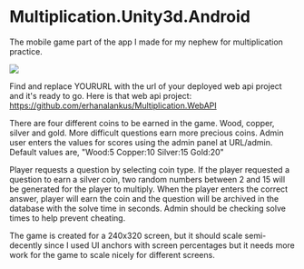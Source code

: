 # Multiplication.Unity3d.Android
The mobile game part of the app I made for my nephew for multiplication practice.

<img src="http://i.imgur.com/Yb1ZW9k.png"></img>

Find and replace YOURURL with the url of your deployed web api project and it's ready to go. Here is that web api project: https://github.com/erhanalankus/Multiplication.WebAPI

There are four different coins to be earned in the game. Wood, copper, silver and gold. More difficult questions earn more precious coins.
Admin user enters the values for scores using the admin panel at URL/admin. Default values are, "Wood:5 Copper:10 Silver:15 Gold:20"

Player requests a question by selecting coin type. If the player requested a question to earn a silver coin, two random numbers between 2 and 15 will be generated for the player to multiply.
When the player enters the correct answer, player will earn the coin and the question will be archived in the database with the solve time in seconds. Admin should be checking solve times to help prevent cheating.

The game is created for a 240x320 screen, but it should scale semi-decently since I used UI anchors with screen percentages but it needs more work for the game to scale nicely for different screens. 



